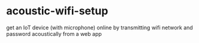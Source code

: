 # acoustic-wifi-setup
get an IoT device (with microphone) online by transmitting wifi network and password acoustically from a web app
